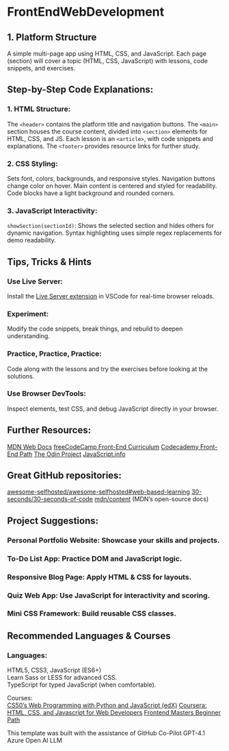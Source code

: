 # FrontEndWebDevelopment

## 1. Platform Structure  
A simple multi-page app using HTML, CSS, and JavaScript. Each page (section) will cover a topic (HTML, CSS, JavaScript) with lessons, code snippets, and exercises.  

## Step-by-Step Code Explanations:  

### 1. HTML Structure:
The ```<header>``` contains the platform title and navigation buttons.
The ```<main>``` section houses the course content, divided into ```<section>``` elements for HTML, CSS, and JS.
Each lesson is an ```<article>```, with code snippets and explanations.
The ```<footer>``` provides resource links for further study.  

### 2. CSS Styling:
Sets font, colors, backgrounds, and responsive styles.
Navigation buttons change color on hover.
Main content is centered and styled for readability.
Code blocks have a light background and rounded corners.  

### 3. JavaScript Interactivity:
```showSection(sectionId)```: Shows the selected section and hides others for dynamic navigation.
Syntax highlighting uses simple regex replacements for demo readability.  

## Tips, Tricks & Hints
### Use Live Server:  
Install the [Live Server extension](https://marketplace.visualstudio.com/items?itemName=ritwickdey.LiveServer) in VSCode for real-time browser reloads.
### Experiment:  
Modify the code snippets, break things, and rebuild to deepen understanding.
### Practice, Practice, Practice:  
Code along with the lessons and try the exercises before looking at the solutions.
### Use Browser DevTools:  
Inspect elements, test CSS, and debug JavaScript directly in your browser.  

## Further Resources:  
[MDN Web Docs](https://developer.mozilla.org/en-US/docs/Web)
[freeCodeCamp Front-End Curriculum](https://www.freecodecamp.org/)
[Codecademy Front-End Path](https://www.codecademy.com/learn/paths/front-end-engineer-career-path)
[The Odin Project](https://www.theodinproject.com/)
[JavaScript.info](https://javascript.info/)

## Great GitHub repositories:  
[awesome-selfhosted/awesome-selfhosted#web-based-learning](https://github.com/awesome-selfhosted/awesome-selfhosted#web-based-learning)
[30-seconds/30-seconds-of-code](https://github.com/30-seconds/30-seconds-of-code)
[mdn/content](https://github.com/mdn/content) (MDN’s open-source docs)  

## Project Suggestions:  
### Personal Portfolio Website:   Showcase your skills and projects.
### To-Do List App:   Practice DOM and JavaScript logic.
### Responsive Blog Page:   Apply HTML & CSS for layouts.
### Quiz Web App:   Use JavaScript for interactivity and scoring.
### Mini CSS Framework:   Build reusable CSS classes.  

## Recommended Languages & Courses
### Languages:  
HTML5, CSS3, JavaScript (ES6+)  
Learn Sass or LESS for advanced CSS.  
TypeScript for typed JavaScript (when comfortable).  

Courses:  
[CS50’s Web Programming with Python and JavaScript (edX)](https://www.edx.org/course/cs50s-web-programming-with-python-and-javascript)
[Coursera: HTML, CSS, and Javascript for Web Developers](https://www.coursera.org/learn/html-css-javascript-for-web-developers)
[Frontend Masters Beginner Path](https://frontendmasters.com/learn/beginner/)

This template was built with the assistance of GitHub Co-Pilot GPT-4.1 Azure Open AI LLM
